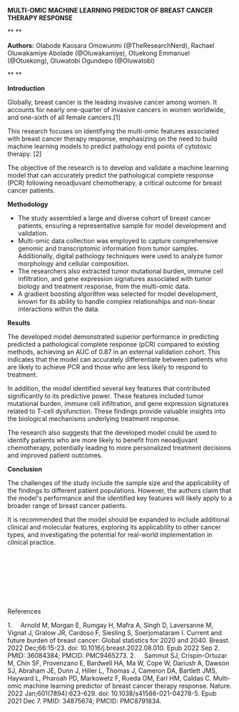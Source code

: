 **MULTI-OMIC MACHINE LEARNING PREDICTOR OF BREAST CANCER THERAPY RESPONSE**

** **

**Authors:** Olabode Kaosara Omowunmi (@TheResearchNerd), Rachael Oluwakamiye Abolade (@Oluwakamiye), Otuekong Emmanuel (@Otuekong), Oluwatobi Ogundepo (@Oluwatobi)

** **

**Introduction**

Globally, breast cancer is the leading invasive cancer among women. It accounts for nearly one-quarter of invasive cancers in women worldwide, and one-sixth of all female cancers.\[1]

This research focuses on identifying the multi-omic features associated with breast cancer therapy response, emphasizing on the need to build machine learning models to predict pathology end points of cytotoxic therapy. \[2]

The objective of the research is to develop and validate a machine learning model that can accurately predict the pathological complete response (PCR) following neoadjuvant chemotherapy, a critical outcome for breast cancer patients.

**Methodology**

- The study assembled a large and diverse cohort of breast cancer patients, ensuring a representative sample for model development and validation.
- Multi-omic data collection was employed to capture comprehensive genomic and transcriptomic information from tumor samples. Additionally, digital pathology techniques were used to analyze tumor morphology and cellular composition.
- The researchers also extracted tumor mutational burden, immune cell infiltration, and gene expression signatures associated with tumor biology and treatment response, from the multi-omic data.
- A gradient boosting algorithm was selected for model development, known for its ability to handle complex relationships and non-linear interactions within the data.

**Results**

The developed model demonstrated superior performance in predicting predicted a pathological complete response (pCR) compared to existing methods, achieving an AUC of 0.87 in an external validation cohort. This indicates that the model can accurately differentiate between patients who are likely to achieve PCR and those who are less likely to respond to treatment.

In addition, the model identified several key features that contributed significantly to its predictive power. These features included tumor mutational burden, immune cell infiltration, and gene expression signatures related to T-cell dysfunction. These findings provide valuable insights into the biological mechanisms underlying treatment response.

The research also suggests that the developed model could be used to identify patients who are more likely to benefit from neoadjuvant chemotherapy, potentially leading to more personalized treatment decisions and improved patient outcomes.

**Conclusion**

The challenges of the study include the sample size and the applicability of the findings to different patient populations. However, the authors claim that the model's performance and the identified key features will likely apply to a broader range of breast cancer patients.

It is recommended that the model should be expanded to include additional clinical and molecular features, exploring its applicability to other cancer types, and investigating the potential for real-world implementation in clinical practice.

 

 

 

 

References

<!--[if !supportLists]-->1.     <!--[endif]-->Arnold M, Morgan E, Rumgay H, Mafra A, Singh D, Laversanne M, Vignat J, Gralow JR, Cardoso F, Siesling S, Soerjomataram I. Current and future burden of breast cancer: Global statistics for 2020 and 2040. Breast. 2022 Dec;66:15-23. doi: 10.1016/j.breast.2022.08.010. Epub 2022 Sep 2. PMID: 36084384; PMCID: PMC9465273.

<!--[if !supportLists]-->2.     <!--[endif]-->Sammut SJ, Crispin-Ortuzar M, Chin SF, Provenzano E, Bardwell HA, Ma W, Cope W, Dariush A, Dawson SJ, Abraham JE, Dunn J, Hiller L, Thomas J, Cameron DA, Bartlett JMS, Hayward L, Pharoah PD, Markowetz F, Rueda OM, Earl HM, Caldas C. Multi-omic machine learning predictor of breast cancer therapy response. Nature. 2022 Jan;601(7894):623-629. doi: 10.1038/s41586-021-04278-5. Epub 2021 Dec 7. PMID: 34875674; PMCID: PMC8791834.
